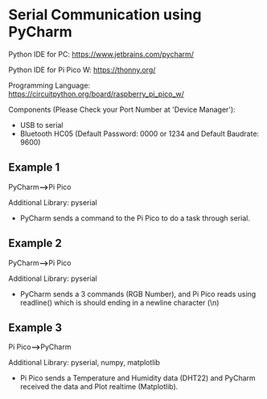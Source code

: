 # Serial Communication using PyCharm

Python IDE for PC: https://www.jetbrains.com/pycharm/

Python IDE for Pi Pico W: https://thonny.org/

Programming Language: https://circuitpython.org/board/raspberry_pi_pico_w/

Components (Please Check your Port Number at 'Device Manager'):
- USB to serial
- Bluetooth HC05 (Default Password: 0000 or 1234 and Default Baudrate: 9600)

## Example 1
PyCharm<b>--></b>Pi Pico

Additional Library: pyserial
- PyCharm sends a command to the Pi Pico to do a task through serial.

## Example 2
PyCharm<b>--></b>Pi Pico

Additional Library: pyserial
- PyCharm sends a 3 commands (RGB Number), and Pi Pico reads using readline() which is should ending in a newline character (\n)

## Example 3
Pi Pico<b>--></b>PyCharm

Additional Library: pyserial, numpy, matplotlib
- Pi Pico sends a Temperature and Humidity data (DHT22) and PyCharm received the data and Plot realtime (Matplotlib).
